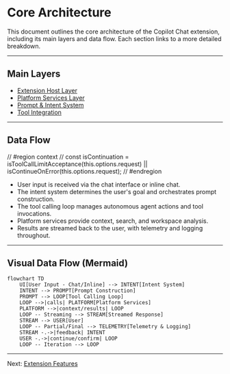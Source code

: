 # Core Architecture

This document outlines the core architecture of the Copilot Chat extension, including its main layers and data flow. Each section links to a more detailed breakdown.

---

## Main Layers
- [Extension Host Layer](./extension-features.md)
- [Platform Services Layer](./platform-services.md)
- [Prompt & Intent System](./prompt-intent-system.md)
- [Tool Integration](./tool-integration.md)

---


## Data Flow
// #region context
//   const isContinuation = isToolCallLimitAcceptance(this.options.request) || isContinueOnError(this.options.request);
// #endregion
- User input is received via the chat interface or inline chat.
- The intent system determines the user's goal and orchestrates prompt construction.
- The tool calling loop manages autonomous agent actions and tool invocations.
- Platform services provide context, search, and workspace analysis.
- Results are streamed back to the user, with telemetry and logging throughout.

---

## Visual Data Flow (Mermaid)

```mermaid
flowchart TD
    UI[User Input - Chat/Inline] --> INTENT[Intent System]
    INTENT --> PROMPT[Prompt Construction]
    PROMPT --> LOOP[Tool Calling Loop]
    LOOP -->|calls| PLATFORM[Platform Services]
    PLATFORM -->|context/results| LOOP
    LOOP -- Streaming --> STREAM[Streamed Response]
    STREAM --> USER[User]
    LOOP -- Partial/Final --> TELEMETRY[Telemetry & Logging]
    STREAM -.->|feedback| INTENT
    USER -.->|continue/confirm| LOOP
    LOOP -- Iteration --> LOOP
```

---

Next: [Extension Features](./extension-features.md)
